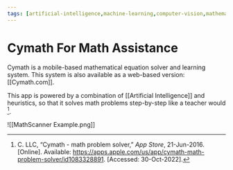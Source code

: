 ```yaml
---
tags: [artificial-intelligence,machine-learning,computer-vision,mathematical-learning, Cymath]
---
```


# Cymath For Math Assistance

Cymath is a mobile-based mathematical equation solver and learning system.  This system is also available as a web-based version: [[Cymath.com]].

This app is powered by a combination of [[Artificial Intelligence]] and heuristics, so that it solves math problems step-by-step like a teacher would [^1].

![[MathScanner Example.png]]

[^1]: C. LLC, “Cymath - math problem solver,” _App Store_, 21-Jun-2016. [Online]. Available: https://apps.apple.com/us/app/cymath-math-problem-solver/id1083328891. [Accessed: 30-Oct-2022].